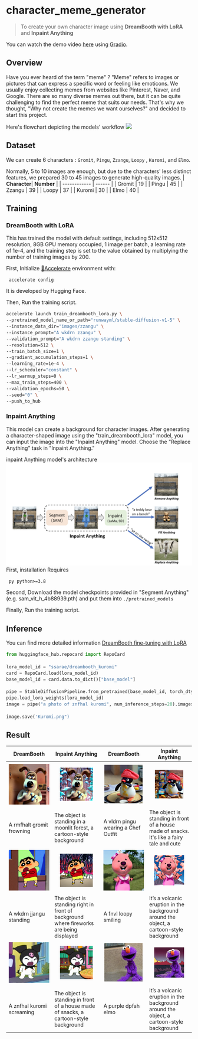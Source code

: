 # character_meme_generator
> To create your own character image using **DreamBooth with LoRA** and **Inpaint Anything**

You can watch the demo video [here](https://youtu.be/hgY49vRBX0E) using [Gradio](https://github.com/gradio-app/gradio).

## Overview
Have you ever heard of the term "meme" ? "Meme" refers to images or pictures that can express a specific word or feeling like emoticons. We usually enjoy collecting memes from websites like Pinterest, Naver, and Google. There are so many diverse memes out there, but it can be quite challenging to find the perfect meme that suits our needs. That's why we thought, "Why not create the memes we want ourselves?" and decided to start this project.


Here's flowchart depicting the models' workflow
<img src="./images/meme_architecture.png">
## Dataset
We can create 6 characters :
`Gromit`, `Pingu`, `Zzangu`, `Loopy` , `Kuromi`, and `Elmo`.

Normally, 5 to 10 images are enough, but due to the characters' less distinct features, we prepared 30 to 45 images to generate high-quality images.
| **Character**| **Number** |
| ------------ | ------ | 
| Gromit       | 19     |
| Pingu        | 45     | 
| Zzangu       | 39     |
| Loopy        | 37     |
| Kuromi       | 30     |
| Elmo         | 40     |



## Training
### DreamBooth with LoRA
This has trained the model with default settings, including 512x512 resolution, 8GB GPU memory occupied, 1 image per batch, a learning rate of 1e-4, and the training step is set to the value obtained by multiplying the number of training images by 200.

First, Initialize [🤗Accelerate](https://huggingface.co/docs/accelerate/index) environment with:
 ```
  accelerate config
 ```
 It is developed by Hugging Face.

 Then, Run the training script. 

 ```bash
accelerate launch train_dreambooth_lora.py \
--pretrained_model_name_or_path="runwayml/stable-diffusion-v1-5" \
--instance_data_dir="images/zzangu" \
--instance_prompt="A wkdrn zzangu" \
--validation_prompt="A wkdrn zzangu standing" \
--resolution=512 \
--train_batch_size=1 \
--gradient_accumulation_steps=1 \
--learning_rate=1e-4 \
--lr_scheduler="constant" \
--lr_warmup_steps=0 \
--max_train_steps=400 \
--validation_epochs=50 \
--seed="0" \
--push_to_hub
```
### Inpaint Anything
This model can create a background for character images. After generating a character-shaped image using the "train_dreambooth_lora" model, you can input the image into the "Inpaint Anything" model. Choose the "Replace Anything" task in "Inpaint Anything."

inpaint Anything model's architecture
<img src="./images/inpaintanything_architecture.png">
First, installation Requires 
 ```
  py python>=3.8
 ```
Second, Download the model checkpoints provided in "Segment Anything"
(e.g. sam_vit_h_4b88939.pth) and put them into ```./pretrained_models ```

Finally, Run the training script. 



## Inference
You can find more detailed information [DreamBooth fine-tuning with LoRA](https://huggingface.co/docs/peft/task_guides/dreambooth_lora)

```python
from huggingface_hub.repocard import RepoCard

lora_model_id = "ssarae/dreambooth_kuromi"
card = RepoCard.load(lora_model_id)
base_model_id = card.data.to_dict()["base_model"]

pipe = StableDiffusionPipeline.from_pretrained(base_model_id, torch_dtype=torch.float16).to("cuda")
pipe.load_lora_weights(lora_model_id)
image = pipe("a photo of znfhal kuromi", num_inference_steps=20).images[0]

image.save('Kuromi.png")
```
## Result
| DreamBooth                               | Inpaint Anything                                                                        | DreamBooth                              | Inpaint Anything                                                                           |
| ---------------------------------------- | --------------------------------------------------------------------------------------- | --------------------------------------- | ------------------------------------------------------------------------------------------ |
| <img src="./images/results/gromit0.png" >| <p align="center"><img src="./images/results/gromit1.png" width="75%" height="75%"></p> | <img src="./images/results/pingu0.png"> | <p align="center"><img src="./images/results/pingu1.png" width="75%" height="75%"></p>     |
| A rmfhalt gromit frowning                | The object is standing in a moonlit forest, a cartoon-style background                  | A vldrn pingu wearing a Chef Outfit     | The object is standing in front of a house made of snacks. It's like a fairy tale and cute |
| <img src="./images/results/zzangu0.png"> | <p align="center"><img src="./images/results/zzangu1.png" width="75%" height="75%"></p> | <img src="./images/results/loopy0.png"> | <p align="center"><img src="./images/results/loopy1.png" width="75%" height="75%"></p>     |
| A wkdrn jjangu standing                  | The object is standing right in front of background where fireworks are being displayed | A fnvl loopy smiling                    | It’s a volcanic eruption in the background around the object, a cartoon-style background   |   
| <img src="./images/results/kuromi0.png"> | <p align="center"><img src="./images/results/kuromi1.png" width="75%" height="75%"></p> | <img src="./images/results/elmo0.png">  | <p align="center"><img src="./images/results/elmo1.png" width="75%" height="75%"></p>      |
| A znfhal kuromi screaming                | The object is standing in front of a house made of snacks, a cartoon-style background   | A purple dpfah elmo                     | It’s a volcanic eruption in the background around the object, a cartoon-style background   |

